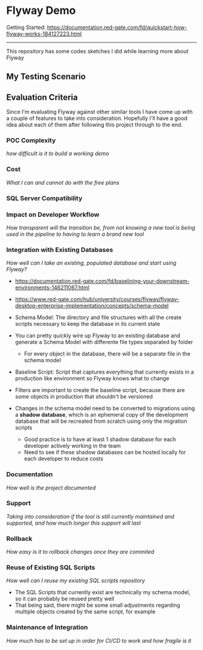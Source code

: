 # Flyway Demo

Getting Started: https://documentation.red-gate.com/fd/quickstart-how-flyway-works-184127223.html

---

This repository has some codes sketches I did while learning more about Flyway

## My Testing Scenario

## Evaluation Criteria
Since I'm evaluating Flyway against other similar tools I have come up with a couple of features to take into consideration. Hopefully I'll have a good idea about each of them after following this project through to the end.

### POC Complexity
*how difficult is it to build a working demo*

### Cost
*What I can and cannot do with the free plans*

### SQL Server Compatibility

### Impact on Developer Workflow
*How transparent will the transition be, from not knowing a new tool is being used in the pipeline to having to learn a brand new tool*

### Integration with Existing Databases
*How well can I take an existing, populated database and start using Flyway?*
- https://documentation.red-gate.com/fd/baselining-your-downstream-environments-146211067.html
- https://www.red-gate.com/hub/university/courses/flyway/flyway-desktop-enterprise-implementation/concepts/schema-model

- Schema Model: The directory and file structures with all the create scripts necessary to keep the database in its current state
- You can pretty quickly wire up Flyway to an existing database and generate a Schema Model with differente file types separated by folder
  - For every object in the database, there will be a separate file in the schema model
- Baseline Script: Script that captures everything that currently exists in a production like environment so Flyway knows what to change
- Filters are important to create the baseline script, because there are some objects in production that shouldn't be versioned
- Changes in the schema model need to be converted to migrations using a **shadow database**, which is an ephemeral copy of the development database that will be recreated from scratch using only the migration scripts
  - Good practice is to have at least 1 shadow database for each developer actively working in the team
  - Need to see if these shadow databases can be hosted locally for each developer to reduce costs

### Documentation
*How well is the project documented*

### Support
*Taking into consideration if the tool is still currently maintained and supported, and how much longer this support will last*

### Rollback
*How easy is it to rollback changes once they are commited*

### Reuse of Existing SQL Scripts
*How well can I reuse my existing SQL scripts repository*
- The SQL Scripts that currently exist are technically my schema model, so it can probably be reused pretty well
- That being said, there might be some small adjustments regarding multiple objects created by the same script, for example

### Maintenance of Integration
*How much has to be set up in order for CI/CD to work and how fragile is it*